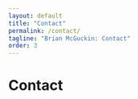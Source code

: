 ```yaml
---
layout: default
title: "Contact"
permalink: /contact/
tagline: "Brian McGuckin: Contact"
order: 3
---
```

<head>
<h1>Contact</h1>

<link rel="stylesheet" href="https://cdnjs.cloudflare.com/ajax/libs/font-awesome/4.7.0/css/font-awesome.min.css">
</head>

<body>
<a href="https://github.com/brianmcguckin">
  <i class="fa fa-github" style="font-size:36px;color:black"></i>
</a>

<a href="https://www.linkedin.com/in/bmcguckin/">
  <i class="fa fa-linkedin-square" style="font-size:36px;color:#0077B5"></i>
</a>

<a href="https://angel.co/brianmcguckin">
  <i class="fa fa-angellist" style="font-size:36px;"></i>
</a>

<a href="mailto:bmcguckin87@gmail.com">
  <i class="fas fa-envelope" style='font-size:36px;'></i>
</a>
</body>
